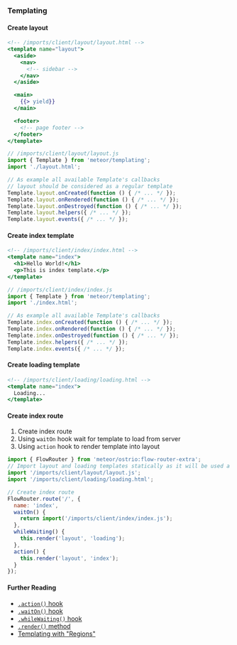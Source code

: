 ### Templating

#### Create layout
```handlebars
<!-- /imports/client/layout/layout.html -->
<template name="layout">
  <aside>
    <nav>
      <!-- sidebar -->
    </nav>
  </aside>

  <main>
    {{> yield}}
  </main>

  <footer>
    <!-- page footer -->
  </footer>
</template>
```

```js
// /imports/client/layout/layout.js
import { Template } from 'meteor/templating';
import './layout.html';

// As example all available Template's callbacks
// layout should be considered as a regular template
Template.layout.onCreated(function () { /* ... */ });
Template.layout.onRendered(function () { /* ... */ });
Template.layout.onDestroyed(function () { /* ... */ });
Template.layout.helpers({ /* ... */ });
Template.layout.events({ /* ... */ });
```

#### Create index template
```handlebars
<!-- /imports/client/index/index.html -->
<template name="index">
  <h1>Hello World!</h1>
  <p>This is index template.</p>
</template>
```

```js
// /imports/client/index/index.js
import { Template } from 'meteor/templating';
import './index.html';

// As example all available Template's callbacks
Template.index.onCreated(function () { /* ... */ });
Template.index.onRendered(function () { /* ... */ });
Template.index.onDestroyed(function () { /* ... */ });
Template.index.helpers({ /* ... */ });
Template.index.events({ /* ... */ });
```

#### Create loading template
```handlebars
<!-- /imports/client/loading/loading.html -->
<template name="index">
  Loading...
</template>
```

#### Create index route
 1. Create index route
 2. Using `waitOn` hook wait for template to load from server
 3. Using `action` hook to render template into layout 

```js
import { FlowRouter } from 'meteor/ostrio:flow-router-extra';
// Import layout and loading templates statically as it will be used a lot
import '/imports/client/layout/layout.js';
import '/imports/client/loading/loading.html';

// Create index route
FlowRouter.route('/', {
  name: 'index',
  waitOn() {
    return import('/imports/client/index/index.js');
  },
  whileWaiting() {
    this.render('layout', 'loading');
  },
  action() {
    this.render('layout', 'index');
  }
});
```

#### Further Reading
 - [`.action()` hook](https://github.com/VeliovGroup/flow-router/blob/master/docs/hooks/action.md)
 - [`.waitOn()` hook](https://github.com/VeliovGroup/flow-router/blob/master/docs/hooks/waitOn.md)
 - [`.whileWaiting()` hook](https://github.com/VeliovGroup/flow-router/blob/master/docs/hooks/whileWaiting.md)
 - [`.render()` method](https://github.com/VeliovGroup/flow-router/blob/master/docs/api/render.md)
 - [Templating with "Regions"](https://github.com/VeliovGroup/flow-router/blob/master/docs/templating-with-regions.md)
